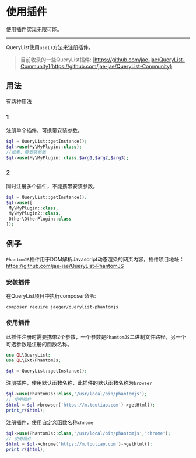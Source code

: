# 使用插件

使用插件实现无限可能。

---

QueryList使用`use()`方法来注册插件。

> 目前收录的一些QueryList插件: [https://github.com/jae-jae/QueryList-Community](https://github.com/jae-jae/QueryList-Community)

## 用法

有两种用法

### 1

注册单个插件，可携带安装参数。

```php
$ql = QueryList::getInstance();
$ql->use(My\MyPlugin::class);
//或者，带安装参数
$ql->use(My\MyPlugin::class,$arg1,$arg2,$arg3);
```

### 2

同时注册多个插件，不能携带安装参数。

```php
$ql = QueryList::getInstance();
$ql->use([
 My\MyPlugin::class,
 My\MyPlugin2::class,
 Other\OtherPlugin::class
]);
```

## 例子

`PhantomJS`插件用于DOM解析Javascript动态渲染的网页内容，插件项目地址：https://github.com/jae-jae/QueryList-PhantomJS

### 安装插件

在QueryList项目中执行composer命令:

```shell
composer require jaeger/querylist-phantomjs
```

### 使用插件

此插件注册时需要携带2个参数，一个参数是`PhantomJS`二进制文件路径，另一个可选参数是注册的函数名称。

```php
use QL\QueryList;
use QL\Ext\PhantomJs;

$ql = QueryList::getInstance();
```

注册插件，使用默认函数名称，此插件的默认函数名称为`browser`

```php
$ql->use(PhantomJs::class,'/usr/local/bin/phantomjs');
// 使用插件
$html = $ql->browser('https://m.toutiao.com')->getHtml();
print_r($html);
```

注册插件，使用自定义函数名称`chrome`

```php
$ql->use(PhantomJs::class,'/usr/local/bin/phantomjs','chrome');
// 使用插件
$html = $ql->chrome('https://m.toutiao.com')->getHtml();
print_r($html);
```
